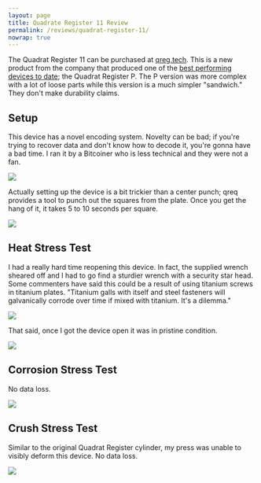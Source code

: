 ```yaml
---
layout: page
title: Quadrate Register 11 Review
permalink: /reviews/quadrat-register-11/
nowrap: true
---
```

The Quadrat Register 11 can be purchased at <a href="https://qreg.tech/">qreg.tech</a>. This is a new product from the company that produced one of the <a href="https://jlopp.github.io/metal-bitcoin-storage-reviews/reviews/quadrat-register/">best performing devices to date</a>; the Quadrat Register P. The P version was more complex with a lot of loose parts while this version is a much simpler "sandwich." They don't make durability claims.

## Setup

This device has a novel encoding system. Novelty can be bad; if you're trying to recover data and don't know how to decode it, you're gonna have a bad time. I ran it by a Bitcoiner who is less technical and they were not a fan.

<img src="../../img/devices/qreg_11_new_1.jpeg" />

Actually setting up the device is a bit trickier than a center punch; qreq provides a tool to punch out the squares from the plate. Once you get the hang of it, it takes 5 to 10 seconds per square.

<img src="../../img/devices/qreg_11_new_2.jpeg" />


## Heat Stress Test

I had a really hard time reopening this device. In fact, the supplied wrench sheared off and I had to go find a sturdier wrench with a security star head. Some commenters have said this could be a result of using titanium screws in titanium plates. "Titanium galls with itself and steel fasteners will galvanically corrode over time if mixed with titanium. It's a dilemma."

<img src="../../img/devices/qreg_11_heat_1.jpeg" />

That said, once I got the device open it was in pristine condition.

<img src="../../img/devices/qreg_11_heat_2.jpeg" />

## Corrosion Stress Test

No data loss.

<img src="../../img/devices/hodlinox_acid.jpeg" />

## Crush Stress Test

Similar to the original Quadrat Register cylinder, my press was unable to visibly deform this device. No data loss.

<img src="../../img/devices/hodlinox_crush.jpeg" />
